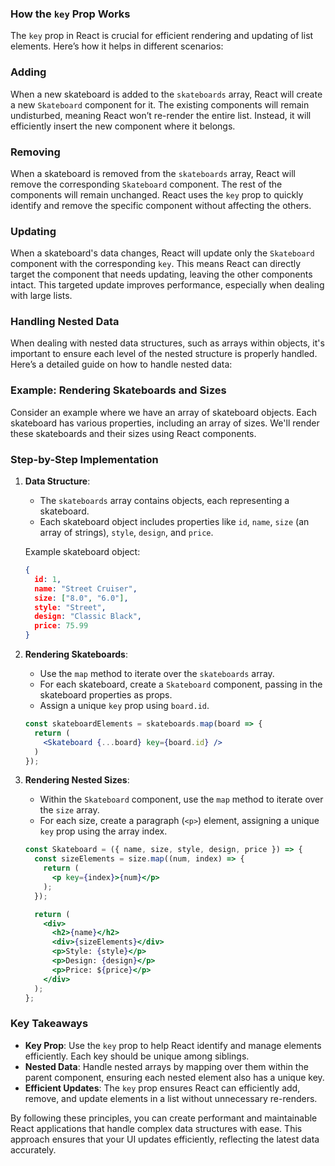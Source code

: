 ### How the `key` Prop Works

The `key` prop in React is crucial for efficient rendering and updating of list elements. Here’s how it helps in different scenarios:

### Adding

When a new skateboard is added to the `skateboards` array, React will create a new `Skateboard` component for it. The existing components will remain undisturbed, meaning React won’t re-render the entire list. Instead, it will efficiently insert the new component where it belongs.

### Removing

When a skateboard is removed from the `skateboards` array, React will remove the corresponding `Skateboard` component. The rest of the components will remain unchanged. React uses the `key` prop to quickly identify and remove the specific component without affecting the others.

### Updating

When a skateboard's data changes, React will update only the `Skateboard` component with the corresponding `key`. This means React can directly target the component that needs updating, leaving the other components intact. This targeted update improves performance, especially when dealing with large lists.

### Handling Nested Data

When dealing with nested data structures, such as arrays within objects, it's important to ensure each level of the nested structure is properly handled. Here’s a detailed guide on how to handle nested data:

### Example: Rendering Skateboards and Sizes

Consider an example where we have an array of skateboard objects. Each skateboard has various properties, including an array of sizes. We'll render these skateboards and their sizes using React components.

### Step-by-Step Implementation

1. **Data Structure**:
    - The `skateboards` array contains objects, each representing a skateboard.
    - Each skateboard object includes properties like `id`, `name`, `size` (an array of strings), `style`, `design`, and `price`.
    
    Example skateboard object:
    
    ```json
    {
      id: 1,
      name: "Street Cruiser",
      size: ["8.0", "6.0"],
      style: "Street",
      design: "Classic Black",
      price: 75.99
    }
    
    ```
    
2. **Rendering Skateboards**:
    - Use the `map` method to iterate over the `skateboards` array.
    - For each skateboard, create a `Skateboard` component, passing in the skateboard properties as props.
    - Assign a unique `key` prop using `board.id`.
    
    ```jsx
    const skateboardElements = skateboards.map(board => {
      return (
        <Skateboard {...board} key={board.id} />
      )
    });
    
    ```
    
3. **Rendering Nested Sizes**:
    - Within the `Skateboard` component, use the `map` method to iterate over the `size` array.
    - For each size, create a paragraph (`<p>`) element, assigning a unique `key` prop using the array index.
    
    ```jsx
    const Skateboard = ({ name, size, style, design, price }) => {
      const sizeElements = size.map((num, index) => {
        return (
          <p key={index}>{num}</p>
        );
      });
    
      return (
        <div>
          <h2>{name}</h2>
          <div>{sizeElements}</div>
          <p>Style: {style}</p>
          <p>Design: {design}</p>
          <p>Price: ${price}</p>
        </div>
      );
    };
    ```
    

### Key Takeaways

- **Key Prop**: Use the `key` prop to help React identify and manage elements efficiently. Each key should be unique among siblings.
- **Nested Data**: Handle nested arrays by mapping over them within the parent component, ensuring each nested element also has a unique key.
- **Efficient Updates**: The `key` prop ensures React can efficiently add, remove, and update elements in a list without unnecessary re-renders.

By following these principles, you can create performant and maintainable React applications that handle complex data structures with ease. This approach ensures that your UI updates efficiently, reflecting the latest data accurately.